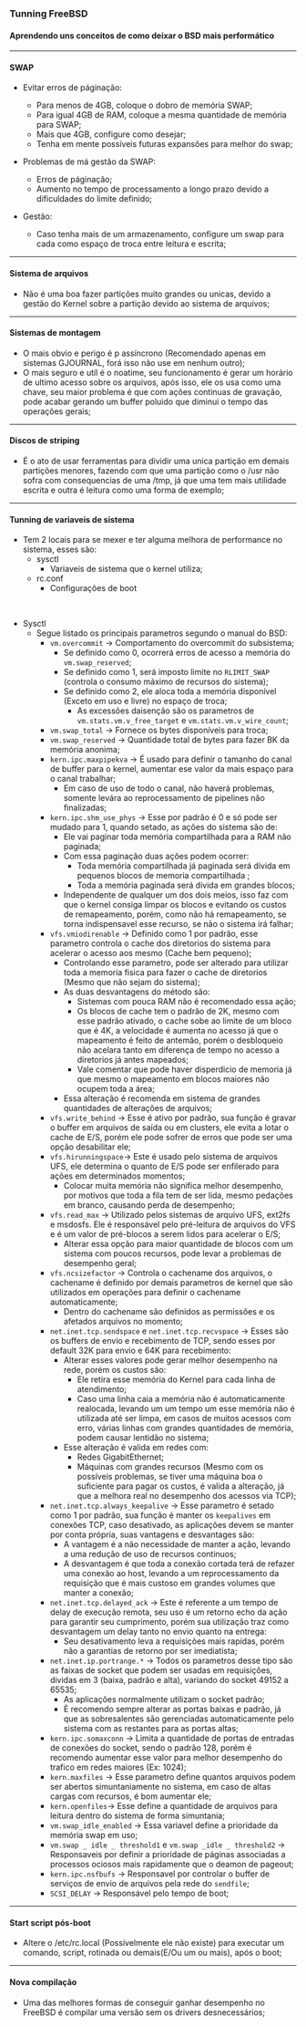 ### Tunning FreeBSD
#### Aprendendo uns conceitos de como deixar o BSD mais performático
___
#### SWAP 
* Evitar erros de páginação:
    * Para menos de 4GB, coloque o dobro de memória SWAP;
    * Para igual 4GB de RAM, coloque a mesma quantidade de memória para SWAP;
    * Mais que 4GB, configure como desejar;
    * Tenha em mente possíveis futuras expansões para melhor do swap;

* Problemas de má gestão da SWAP:
    * Erros de páginação;
    * Aumento no tempo de processamento a longo prazo devido a dificuldades do limite definido;

* Gestão:
    * Caso tenha mais de um armazenamento, configure um swap para cada como espaço de troca entre leitura e escrita;
___
#### Sistema de arquivos

* Não é uma boa fazer partições muito grandes ou unicas, devido a gestão do Kernel sobre a partição devido ao sistema de arquivos;
___
#### Sistemas de montagem
* O mais obvio e perigo é p assíncrono (Recomendado apenas em sistemas GJOURNAL, forá isso não use em nenhum outro);
* O mais seguro e utíl é o noatime, seu funcionamento é gerar um horário de ultimo acesso sobre os arquivos, após isso, ele os usa como uma chave, seu maior problema é que com ações continuas de gravação, pode acabar gerando um buffer poluido que diminui o tempo das operações gerais;
___
#### Discos de striping
* É o ato de usar ferramentas para dividir uma unica partição em demais partições menores, fazendo com que uma partição como o /usr não sofra com consequencias de uma /tmp, já que uma tem mais utilidade escrita e outra é leitura como uma forma de exemplo;
___
#### Tunning de variaveis de sistema
* Tem 2 locais para se mexer e ter alguma melhora de performance no sistema, esses são:
    * sysctl 
        * Variaveis de sistema que o kernel utiliza;
    * rc.conf
        * Configurações de boot

<br>

* Sysctl
    * Segue listado os principais parametros segundo o manual do BSD:
        * ```vm.overcommit``` -> Comportamento do overcommit do subsistema;
            * Se definido como 0, ocorrerá erros de acesso a memória do ```vm.swap_reserved```;
            * Se definido como 1, será imposto limite no ```RLIMIT_SWAP``` (controla o consumo máximo de recursos do sistema);
            * Se definido como 2, ele aloca toda a memória disponível (Exceto em uso e livre) no espaço de troca;
                * As excessões daisenção são os parametros de ```vm.stats.vm.v_free_target``` e ```vm.stats.vm.v_wire_count```;
        * ```vm.swap_total``` -> Fornece os bytes disponíveis para troca;
        * ```vm.swap_reserved``` -> Quantidade total de bytes para fazer BK da memória anonima;
        * ```kern.ipc.maxpipekva``` -> É usado para definir o tamanho do canal de buffer para o kernel, aumentar ese valor da mais espaço para o canal trabalhar;
            * Em caso de uso de todo o canal, não haverá problemas, somente levára ao reprocessamento de pipelines não finalizadas;
        * ```kern.ipc.shm_use_phys``` -> Esse por padrão é 0 e só pode ser mudado para 1, quando setado, as ações do sistema são de:
            * Ele vai paginar toda memória compartilhada para a RAM não paginada;
            * Com essa paginação duas ações podem ocorrer:
                * Toda memória compartilhada já paginada será divida em pequenos blocos de memoria compartilhada ;
                * Toda a memória paginada será divida em grandes blocos;
            * Independente de qualquer um dos dois meios, isso faz com que o kernel consiga limpar os blocos e evitando os custos de remapeamento, porém, como não há remapeamento, se torna indispensavel esse recurso, se não o sistema irá falhar;
        * ```vfs.vmiodirenable``` -> Definido como 1 por padrão, esse parametro controla o cache dos diretorios do sistema para acelerar o acesso aos mesmo (Cache bem pequeno);
            * Controlando esse parametro, pode ser alterado para utilizar toda a memoria fisica para fazer o cache de diretorios (Mesmo que não sejam do sistema);
            * As duas desvantagens do método são:
                * Sistemas com pouca RAM não é recomendado essa ação;
                * Os blocos de cache tem o padrão de 2K, mesmo com esse padrão ativado, o cache sobe ao limite de um bloco que é 4K, a velocidade é aumenta no acesso já que o mapeamento é feito de antemão, porém o desbloqueio não acelara tanto em diferença de tempo no acesso a diretorios já antes mapeados;
                * Vale comentar que pode haver disperdicio de memoria já que mesmo o mapeamento em blocos maiores não ocupem toda a área;
            * Essa alteração é recomenda em sistema de grandes quantidades de alterações de arquivos;
        * ```vfs.write_behind``` -> Esse é ativo por padrão, sua função é gravar o buffer em arquivos de saída ou em clusters, ele evita a lotar o cache de E/S, porém ele pode sofrer de erros que pode ser uma opção desabilitar ele;
        * ```vfs.hirunningspace```-> Este é usado pelo sistema de arquivos UFS, ele determina o quanto de E/S pode ser enfilerado para ações em determinados momentos;
            * Colocar muita memória não significa melhor desempenho, por motivos que toda a fila tem de ser lida, mesmo pedações em branco, causando perda de desempenho;
        * ```vfs.read_max``` -> Utilizado pelos sistemas de arquivo UFS, ext2fs e msdosfs. Ele é responsável pelo pré-leitura de arquivos do VFS e é um valor de pré-blocos a serem lidos para acelerar o E/S;
            * Alterar essa opção para maior quantidade de blocos com um sistema com poucos recursos, pode levar a problemas de desempenho geral;
        * ```vfs.ncsizefactor``` -> Controla o cachename dos arquivos, o cachename é definido por demais parametros de kernel que são utilizados em operações para definir o cachename automaticamente;
            * Dentro do cachename são definidos as permissões e os afetados arquivos no momento;
        * ```net.inet.tcp.sendspace``` e ```net.inet.tcp.recvspace``` -> Esses são os buffers de envio e recebimento de TCP, sendo esses por default 32K para envio e 64K para recebimento:
            * Alterar esses valores pode gerar melhor desempenho na rede, porém os custos são:
                * Ele retira esse memória do Kernel para cada linha de atendimento;
                * Caso uma linha caia a memória não é automaticamente realocada, levando um um tempo um esse memória não é utilizada até ser limpa, em casos de muitos acessos com erro, várias linhas com grandes quantidades de memória, podem causar lentidão no sistema;
            * Esse alteração é valida em redes com:
                * Redes GigabitEthernet;
                * Máquinas com grandes recursos (Mesmo com os possíveis problemas, se tiver uma máquina boa o suficiente para pagar os custos, é valida a alteração, já que a melhora real no desempenho dos acessos via TCP);
        * ```net.inet.tcp.always_keepalive``` -> Esse parametro é setado como 1 por padrão, sua função é manter os ```keepalives``` em conexões TCP, caso desativado, as aplicações devem se manter por conta própria, suas vantagens e desvantages são:
            * A vantagem é a não necessidade de manter a ação, levando a uma redução de uso de recursos continuos;
            * A desvantagem é que toda a conexão cortada terá de refazer uma conexão ao host, levando a um reprocessamento da requisição que é mais custoso em grandes volumes que manter a conexão;
        * ```net.inet.tcp.delayed_ack``` -> Este é referente a um tempo de delay de execução remota, seu uso é um retorno echo da ação para garantir seu cumprimento, porém sua utilização traz como desvantagem um delay tanto no envio quanto na entrega:
            * Seu desativamento leva a requisições mais rapídas, porém não a garantias de retorno por ser imediatista;
        * ```net.inet.ip.portrange.*``` -> Todos os parametros desse tipo são as faixas de socket que podem ser usadas em requisições, dividas em 3 (baixa, padrão e alta), variando do socket 49152 a 65535;
            * As aplicações normalmente utilizam o socket padrão;
            * È recomendo sempre alterar as portas baixas e padrão, já que as sobresalentes são gerenciadas automaticamente pelo sistema com as restantes para as portas altas;
        * ```kern.ipc.somaxconn``` -> Limita a quantidade de portas de entradas de conexões do socket, sendo o padrão 128, porém é recomendo aumentar esse valor para melhor desempenho do trafico em redes maiores (Ex: 1024);
        * ```kern.maxfiles``` -> Esse parametro define quantos arquivos podem ser abertos simuntaniamente no sistema, em caso de altas cargas com recursos, é bom aumentar ele;
        * ```kern.openfiles```-> Esse define a quantidade de arquivos para leitura dentro do sistema de forma simuntania;
        * ```vm.swap_idle_enabled``` ->  Essa variavel define a prioridade da memória swap em uso;
        * ```vm.swap _ idle _ threshold1``` e ```vm.swap _idle _ threshold2``` -> Responsaveis por definir a prioridade de páginas associadas a processos ociosos mais rapidamente que o deamon de pageout;
        * ```kern.ipc.nsfbufs``` -> Responsavel por controlar o buffer de serviços de envio de arquivos pela rede do ```sendfile```;
        * ```SCSI_DELAY``` -> Responsável pelo tempo de boot;

___
#### Start script pós-boot
* Altere o /etc/rc.local (Possívelmente ele não existe) para executar um comando, script, rotinada  ou demais(E/Ou um ou mais), após o boot; 
___
#### Nova compilação
* Uma das melhores formas de conseguir ganhar desempenho no FreeBSD é compilar uma versão sem os drivers desnecessários;